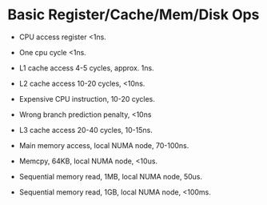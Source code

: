 # Basic Register/Cache/Mem/Disk Ops

- CPU access register <1ns.
- One cpu cycle <1ns.

- L1 cache access 4-5 cycles, approx. 1ns.

- L2 cache access 10-20 cycles, <10ns.
- Expensive CPU instruction, 10-20 cycles.
- Wrong branch prediction penalty, <10ns

- L3 cache access 20-40 cycles, 10-15ns.

- Main memory access, local NUMA node, 70-100ns.

- Memcpy, 64KB, local NUMA node, <10us.

- Sequential memory read, 1MB, local NUMA node, 50us. 

- Sequential memory read, 1GB, local NUMA node, <100ms.